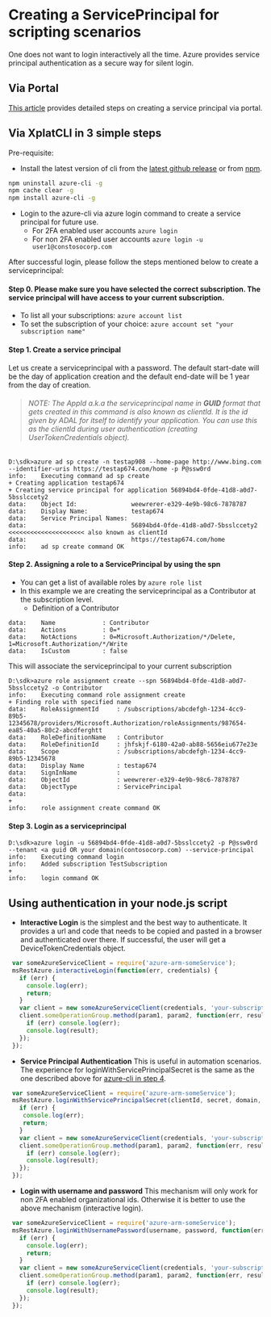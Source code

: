 
# Creating a ServicePrincipal for scripting scenarios
One does not want to login interactively all the time. Azure provides service principal authentication as a secure way for silent login.

## Via Portal
[This article](https://azure.microsoft.com/en-us/documentation/articles/resource-group-create-service-principal-portal/) provides detailed steps on creating a service principal via portal.

## Via XplatCLI in 3 simple steps
Pre-requisite:
- Install the latest version of cli from the [latest github release](https://github.com/Azure/azure-xplat-cli/releases) or from [npm](https://npmjs.com/package/azure-cli).

```bash
npm uninstall azure-cli -g
npm cache clear -g
npm install azure-cli -g
```
- Login to the azure-cli via azure login command to create a service principal for future use.
  - For 2FA enabled user accounts  `azure login`
  - For non 2FA enabled user accounts `azure login -u user1@constosocorp.com`

After successful login, please follow the steps mentioned below to create a serviceprincipal:
#### Step 0. Please make sure you have selected the correct subscription. The service principal will have access to your current subscription.
- To list all your subscriptions: `azure account list`
- To set the subscription of your choice: `azure account set "your subscription name"`

#### Step 1. Create a service principal

Let us create a serviceprincipal with a password. The default start-date will be the day of application creation and the default end-date will be 1 year from the day of creation.

> ###### NOTE: The AppId a.k.a the serviceprincipal name in **GUID** format that gets created in this command is also known as clientId. It is the id given by ADAL for itself to identify your application. You can use this as the clientId during user authentication (creating UserTokenCredentials object).

```
D:\sdk>azure ad sp create -n testap908 --home-page http://www.bing.com --identifier-uris https://testap674.com/home -p P@ssw0rd
info:    Executing command ad sp create
+ Creating application testap674
+ Creating service principal for application 56894bd4-0fde-41d8-a0d7-5bsslccety2
data:    Object Id:               weewrerer-e329-4e9b-98c6-7878787
data:    Display Name:            testap674
data:    Service Principal Names:
data:                             56894bd4-0fde-41d8-a0d7-5bsslccety2   <<<<<<<<<<<<<<<<<<<<< also known as clientId
data:                             https://testap674.com/home
info:    ad sp create command OK
```

#### Step 2. Assigning a role to a ServicePrincipal by using the spn

- You can get a list of available roles by ```azure role list```
- In this example we are creating the serviceprincipal as a Contributor at the subscription level.
  - Definition of a Contributor
```
data:    Name             : Contributor
data:    Actions          : 0=*
data:    NotActions       : 0=Microsoft.Authorization/*/Delete, 1=Microsoft.Authorization/*/Write
data:    IsCustom         : false
```
This will associate the serviceprincipal to your current subscription
```
D:\sdk>azure role assignment create --spn 56894bd4-0fde-41d8-a0d7-5bsslccety2 -o Contributor
info:    Executing command role assignment create
+ Finding role with specified name
data:    RoleAssignmentId     : /subscriptions/abcdefgh-1234-4cc9-89b5-12345678/providers/Microsoft.Authorization/roleAssignments/987654-ea85-40a5-80c2-abcdferghtt
data:    RoleDefinitionName   : Contributor
data:    RoleDefinitionId     : jhfskjf-6180-42a0-ab88-5656eiu677e23e
data:    Scope                : /subscriptions/abcdefgh-1234-4cc9-89b5-12345678
data:    Display Name         : testap674
data:    SignInName           :
data:    ObjectId             : weewrerer-e329-4e9b-98c6-7878787
data:    ObjectType           : ServicePrincipal
data:
+
info:    role assignment create command OK
```

#### Step 3. Login as a serviceprincipal
```
D:\sdk>azure login -u 56894bd4-0fde-41d8-a0d7-5bsslccety2 -p P@ssw0rd --tenant <a guid OR your domain(contosocorp.com) --service-principal
info:    Executing command login
info:    Added subscription TestSubscription
+
info:    login command OK
```

## Using authentication in your node.js script

- **Interactive Login** is the simplest and the best way to authenticate.
It provides a url and code that needs to be copied and pasted in a browser and authenticated over there. If successful, 
the user will get a DeviceTokenCredentials object.
```javascript
 var someAzureServiceClient = require('azure-arm-someService');
 msRestAzure.interactiveLogin(function(err, credentials) {
   if (err) {
     console.log(err);
     return;
   }
   var client = new someAzureServiceClient(credentials, 'your-subscriptionId');
   client.someOperationGroup.method(param1, param2, function(err, result) {
     if (err) console.log(err);
     console.log(result);
   });
 });
```

- **Service Principal Authentication**
This is useful in automation scenarios. The experience for loginWithServicePrincipalSecret is the same as the one described above for [azure-cli in step 4](https://github.com/Azure/azure-sdk-for-node/blob/master/Documentation/Authentication.md#step-4-login-as-a-serviceprincipal).
```javascript
 var someAzureServiceClient = require('azure-arm-someService');
 msRestAzure.loginWithServicePrincipalSecret(clientId, secret, domain, function(err, credentials) {
   if (err) {
    console.log(err);
    return;
   }
   var client = new someAzureServiceClient(credentials, 'your-subscriptionId');
   client.someOperationGroup.method(param1, param2, function(err, result) {
     if (err) console.log(err);
     console.log(result);
   });
 });
```

- **Login with username and password**
This mechanism will only work for non 2FA enabled organizational ids.
Otherwise it is better to use the above mechanism (interactive login).
```javascript
 var someAzureServiceClient = require('azure-arm-someService');
 msRestAzure.loginWithUsernamePassword(username, password, function(err, credentials) {
   if (err) {
     console.log(err);
     return;
   }
   var client = new someAzureServiceClient(credentials, 'your-subscriptionId');
   client.someOperationGroup.method(param1, param2, function(err, result) {
     if (err) console.log(err);
     console.log(result);
   });
 });
```
